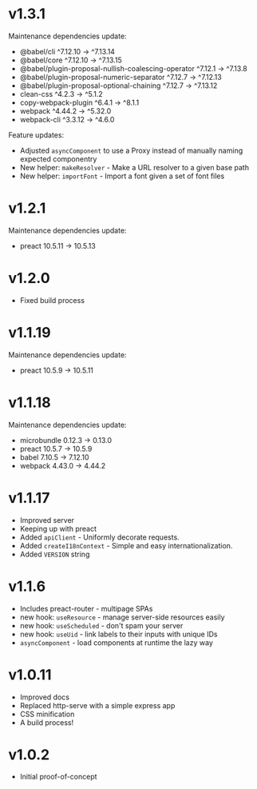 # v1.3.1

Maintenance dependencies update:

- @babel/cli                                          ^7.12.10  →  ^7.13.14
- @babel/core                                         ^7.12.10  →  ^7.13.15
- @babel/plugin-proposal-nullish-coalescing-operator   ^7.12.1  →   ^7.13.8
- @babel/plugin-proposal-numeric-separator             ^7.12.7  →  ^7.12.13
- @babel/plugin-proposal-optional-chaining             ^7.12.7  →  ^7.13.12
- clean-css                                             ^4.2.3  →    ^5.1.2
- copy-webpack-plugin                                   ^6.4.1  →    ^8.1.1
- webpack                                              ^4.44.2  →   ^5.32.0
- webpack-cli                                          ^3.3.12  →    ^4.6.0

Feature updates:

- Adjusted `asyncComponent` to use a Proxy instead of manually naming expected componentry
- New helper: `makeResolver` - Make a URL resolver to a given base path
- New helper: `importFont` - Import a font given a set of font files

# v1.2.1

Maintenance dependencies update:

- preact 10.5.11 -> 10.5.13

# v1.2.0

- Fixed build process

# v1.1.19

Maintenance dependencies update:

- preact 10.5.9 -> 10.5.11

# v1.1.18

Maintenance dependencies update:

- microbundle 0.12.3 -> 0.13.0
- preact 10.5.7 -> 10.5.9
- babel 7.10.5 -> 7.12.10
- webpack 4.43.0 -> 4.44.2

# v1.1.17

- Improved server
- Keeping up with preact
- Added `apiClient` - Uniformly decorate requests.
- Added `createI18nContext` - Simple and easy internationalization.
- Added `VERSION` string

# v1.1.6

- Includes preact-router - multipage SPAs
- new hook: `useResource` - manage server-side resources easily
- new hook: `useScheduled` - don't spam your server
- new hook: `useUid` - link labels to their inputs with unique IDs
- `asyncComponent` - load components at runtime the lazy way

# v1.0.11

- Improved docs
- Replaced http-serve with a simple express app
- CSS minification
- A build process!

# v1.0.2

- Initial proof-of-concept
